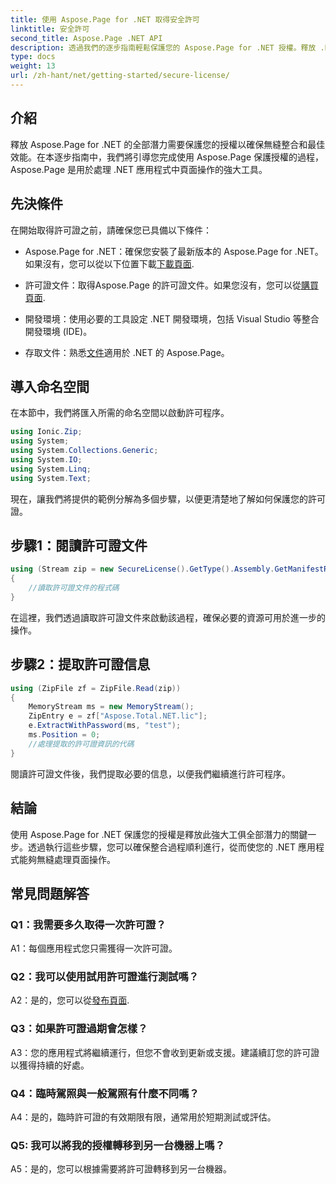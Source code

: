 ```yaml
---
title: 使用 Aspose.Page for .NET 取得安全許可
linktitle: 安全許可
second_title: Aspose.Page .NET API
description: 透過我們的逐步指南輕鬆保護您的 Aspose.Page for .NET 授權。釋放 .NET 應用程式中無縫頁面操作的全部潛力。
type: docs
weight: 13
url: /zh-hant/net/getting-started/secure-license/
---
```

## 介紹

釋放 Aspose.Page for .NET 的全部潛力需要保護您的授權以確保無縫整合和最佳效能。在本逐步指南中，我們將引導您完成使用 Aspose.Page 保護授權的過程，Aspose.Page 是用於處理 .NET 應用程式中頁面操作的強大工具。

## 先決條件

在開始取得許可證之前，請確保您已具備以下條件：

-  Aspose.Page for .NET：確保您安裝了最新版本的 Aspose.Page for .NET。如果沒有，您可以從以下位置下載[下載頁面](https://releases.aspose.com/page/net/).

- 許可證文件：取得Aspose.Page 的許可證文件。如果您沒有，您可以從[購買頁面](https://purchase.aspose.com/buy).

- 開發環境：使用必要的工具設定 .NET 開發環境，包括 Visual Studio 等整合開發環境 (IDE)。

- 存取文件：熟悉[文件](https://reference.aspose.com/page/net/)適用於 .NET 的 Aspose.Page。

## 導入命名空間

在本節中，我們將匯入所需的命名空間以啟動許可程序。


```csharp
using Ionic.Zip;
using System;
using System.Collections.Generic;
using System.IO;
using System.Linq;
using System.Text;
```

現在，讓我們將提供的範例分解為多個步驟，以便更清楚地了解如何保護您的許可證。

## 步驟1：閱讀許可證文件

```csharp
using (Stream zip = new SecureLicense().GetType().Assembly.GetManifestResourceStream("Aspose.Total.NET.lic.zip"))
{
    //讀取許可證文件的程式碼
}
```

在這裡，我們透過讀取許可證文件來啟動該過程，確保必要的資源可用於進一步的操作。

## 步驟2：提取許可證信息

```csharp
using (ZipFile zf = ZipFile.Read(zip))
{
    MemoryStream ms = new MemoryStream();
    ZipEntry e = zf["Aspose.Total.NET.lic"];
    e.ExtractWithPassword(ms, "test");
    ms.Position = 0;
    //處理提取的許可證資訊的代碼
}
```

閱讀許可證文件後，我們提取必要的信息，以便我們繼續進行許可程序。

## 結論

使用 Aspose.Page for .NET 保護您的授權是釋放此強大工俱全部潛力的關鍵一步。透過執行這些步驟，您可以確保整合過程順利進行，從而使您的 .NET 應用程式能夠無縫處理頁面操作。

## 常見問題解答

### Q1：我需要多久取得一次許可證？

A1：每個應用程式您只需獲得一次許可證。

### Q2：我可以使用試用許可證進行測試嗎？

 A2：是的，您可以從[發布頁面](https://releases.aspose.com/).

### Q3：如果許可證過期會怎樣？

A3：您的應用程式將繼續運行，但您不會收到更新或支援。建議續訂您的許可證以獲得持續的好處。

### Q4：臨時駕照與一般駕照有什麼不同嗎？

A4：是的，臨時許可證的有效期限有限，通常用於短期測試或評估。

### Q5: 我可以將我的授權轉移到另一台機器上嗎？

A5：是的，您可以根據需要將許可證轉移到另一台機器。